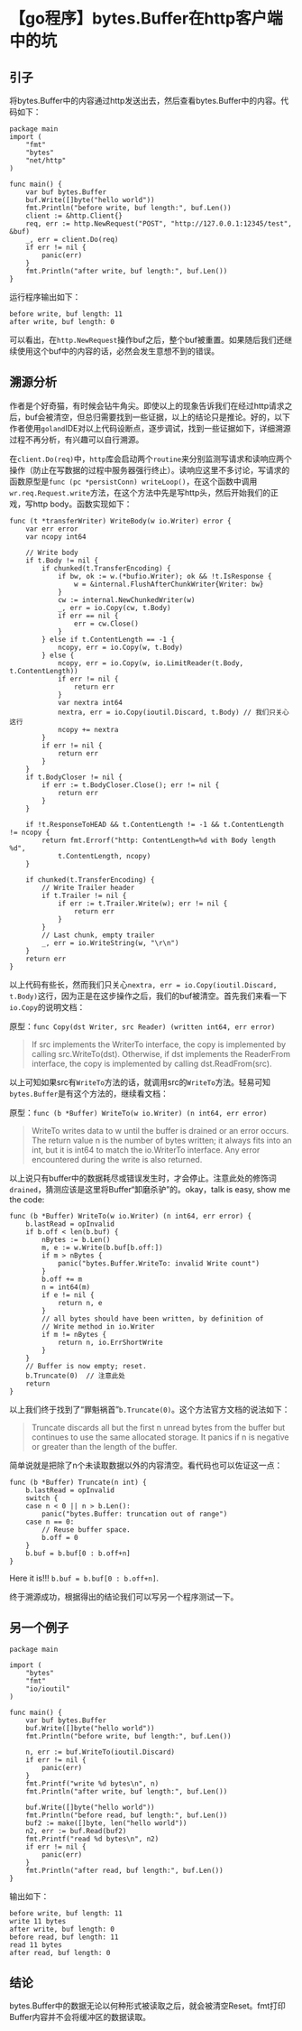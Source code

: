 # 【go程序】bytes.Buffer在http客户端中的坑

## 引子

将bytes.Buffer中的内容通过http发送出去，然后查看bytes.Buffer中的内容。代码如下：
   
<!--break-->
    
    package main
    import (
        "fmt"
        "bytes"
        "net/http"
    )
    
    func main() {
        var buf bytes.Buffer
        buf.Write([]byte("hello world"))
        fmt.Println("before write, buf length:", buf.Len())
        client := &http.Client{}
        req, err := http.NewRequest("POST", "http://127.0.0.1:12345/test", &buf)
        _, err = client.Do(req)
        if err != nil {
            panic(err)
        }
        fmt.Println("after write, buf length:", buf.Len())
    }

运行程序输出如下：

```
before write, buf length: 11
after write, buf length: 0
```

可以看出，在`http.NewRequest`操作buf之后，整个buf被重置。如果随后我们还继续使用这个buf中的内容的话，必然会发生意想不到的错误。

## 溯源分析

作者是个好奇猫，有时候会钻牛角尖。即使以上的现象告诉我们在经过http请求之后，buf会被清空，但总归需要找到一些证据，以上的结论只是推论。好的，以下作者使用`goland`IDE对以上代码设断点，逐步调试，找到一些证据如下，详细溯源过程不再分析，有兴趣可以自行溯源。

在`client.Do(req)`中，`http`库会启动两个`routine`来分别监测写请求和读响应两个操作（防止在写数据的过程中服务器强行终止）。读响应这里不多讨论，写请求的函数原型是`func (pc *persistConn) writeLoop()`，在这个函数中调用`wr.req.Request.write`方法，在这个方法中先是写http头，然后开始我们的正戏，写http body。函数实现如下：

    func (t *transferWriter) WriteBody(w io.Writer) error {
        var err error
        var ncopy int64
            
        // Write body
        if t.Body != nil {
        	if chunked(t.TransferEncoding) {
        		if bw, ok := w.(*bufio.Writer); ok && !t.IsResponse {
        			w = &internal.FlushAfterChunkWriter{Writer: bw}
        		}
        		cw := internal.NewChunkedWriter(w)
        		_, err = io.Copy(cw, t.Body)
        		if err == nil {
        			err = cw.Close()
        		}
        	} else if t.ContentLength == -1 {
        		ncopy, err = io.Copy(w, t.Body)
        	} else {
        		ncopy, err = io.Copy(w, io.LimitReader(t.Body, t.ContentLength))
        		if err != nil {
        			return err
        		}
        		var nextra int64
        		nextra, err = io.Copy(ioutil.Discard, t.Body) // 我们只关心这行
        		ncopy += nextra
        	}
        	if err != nil {
        		return err
        	}
        }
        if t.BodyCloser != nil {
        	if err := t.BodyCloser.Close(); err != nil {
        		return err
        	}
        }
        
        if !t.ResponseToHEAD && t.ContentLength != -1 && t.ContentLength != ncopy {
        	return fmt.Errorf("http: ContentLength=%d with Body length %d",
        		t.ContentLength, ncopy)
        }
        
        if chunked(t.TransferEncoding) {
        	// Write Trailer header
        	if t.Trailer != nil {
        		if err := t.Trailer.Write(w); err != nil {
        			return err
        		}
        	}
        	// Last chunk, empty trailer
        	_, err = io.WriteString(w, "\r\n")
        }
        return err
    }
    
以上代码有些长，然而我们只关心`nextra, err = io.Copy(ioutil.Discard, t.Body)`这行，因为正是在这步操作之后，我们的buf被清空。首先我们来看一下`io.Copy`的说明文档：

原型：`func Copy(dst Writer, src Reader) (written int64, err error)`

> If src implements the WriterTo interface, the copy is implemented by calling src.WriteTo(dst). Otherwise, if dst implements the ReaderFrom interface, the copy is implemented by calling dst.ReadFrom(src).

以上可知如果src有`WriteTo`方法的话，就调用src的`WriteTo`方法。轻易可知`bytes.Buffer`是有这个方法的，继续看文档：

原型：`func (b *Buffer) WriteTo(w io.Writer) (n int64, err error)`

> WriteTo writes data to w until the buffer is drained or an error occurs. The return value n is the number of bytes written; it always fits into an int, but it is int64 to match the io.WriterTo interface. Any error encountered during the write is also returned.

以上说只有buffer中的数据耗尽或错误发生时，才会停止。注意此处的修饰词`drained`，猜测应该是这里将Buffer“卸磨杀驴”的。okay，talk is easy, show me the code:

    func (b *Buffer) WriteTo(w io.Writer) (n int64, err error) {
    	b.lastRead = opInvalid
    	if b.off < len(b.buf) {
    		nBytes := b.Len()
    		m, e := w.Write(b.buf[b.off:])
    		if m > nBytes {
    			panic("bytes.Buffer.WriteTo: invalid Write count")
    		}
    		b.off += m
    		n = int64(m)
    		if e != nil {
    			return n, e
    		}
    		// all bytes should have been written, by definition of
    		// Write method in io.Writer
    		if m != nBytes {
    			return n, io.ErrShortWrite
    		}
    	}
    	// Buffer is now empty; reset.
    	b.Truncate(0)  // 注意此处
    	return
    }

以上我们终于找到了“罪魁祸首”`b.Truncate(0)`。这个方法官方文档的说法如下：

> Truncate discards all but the first n unread bytes from the buffer but continues to use the same allocated storage. It panics if n is negative or greater than the length of the buffer.

简单说就是把除了n个未读取数据以外的内容清空。看代码也可以佐证这一点：

    func (b *Buffer) Truncate(n int) {
    	b.lastRead = opInvalid
    	switch {
    	case n < 0 || n > b.Len():
    		panic("bytes.Buffer: truncation out of range")
    	case n == 0:
    		// Reuse buffer space.
    		b.off = 0
    	}
    	b.buf = b.buf[0 : b.off+n]
    }
    
Here it is!!! `b.buf = b.buf[0 : b.off+n]`.

终于溯源成功，根据得出的结论我们可以写另一个程序测试一下。

## 另一个例子

    package main
    
    import (
    	"bytes"
    	"fmt"
    	"io/ioutil"
    )

    func main() {
    	var buf bytes.Buffer
    	buf.Write([]byte("hello world"))
    	fmt.Println("before write, buf length:", buf.Len())
    
    	n, err := buf.WriteTo(ioutil.Discard)
    	if err != nil {
    		panic(err)
    	}
    	fmt.Printf("write %d bytes\n", n)
    	fmt.Println("after write, buf length:", buf.Len())
    
    	buf.Write([]byte("hello world"))
    	fmt.Println("before read, buf length:", buf.Len())
    	buf2 := make([]byte, len("hello world"))
    	n2, err := buf.Read(buf2)
    	fmt.Printf("read %d bytes\n", n2)
    	if err != nil {
    		panic(err)
    	}
    	fmt.Println("after read, buf length:", buf.Len())
    }
    
输出如下：

    before write, buf length: 11
    write 11 bytes
    after write, buf length: 0
    before read, buf length: 11
    read 11 bytes
    after read, buf length: 0

## 结论

bytes.Buffer中的数据无论以何种形式被读取之后，就会被清空Reset。fmt打印Buffer内容并不会将缓冲区的数据读取。